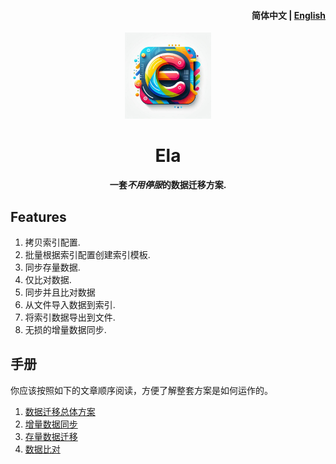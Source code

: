 <h4 align="right"><strong>简体中文</strong> | <a href="https://github.com/CharellKing/ela/blob/master/README.md">English</a></h4>
<p align="center">
    <img src=./logo.png width=138/>
</p>
<h1 align="center">Ela</h1>
<p align="center"><strong>一套<em>不用停服</em>的数据迁移方案.</strong></p>


## Features
1. 拷贝索引配置.
2. 批量根据索引配置创建索引模板.
3. 同步存量数据.
4. 仅比对数据.
5. 同步并且比对数据
6. 从文件导入数据到索引.
7. 将索引数据导出到文件.
8. 无损的增量数据同步.

## 手册

你应该按照如下的文章顺序阅读，方便了解整套方案是如何运作的。

1. [数据迁移总体方案](manual%2Fcn%2F01-Elasticsearch%20%E6%95%B0%E6%8D%AE%E8%BF%81%E7%A7%BB%E6%80%BB%E4%BD%93%E6%96%B9%E6%A1%88.md)
2. [增量数据同步](manual%2Fcn%2F02-%E5%A2%9E%E9%87%8F%E6%95%B0%E6%8D%AE%E5%90%8C%E6%AD%A5.md)
3. [存量数据迁移](manual%2Fcn%2F03-%E5%AD%98%E9%87%8F%E6%95%B0%E6%8D%AE%E8%BF%81%E7%A7%BB.md)
4. [数据比对](manual%2Fcn%2F04-%E6%95%B0%E6%8D%AE%E6%AF%94%E5%AF%B9.md)


